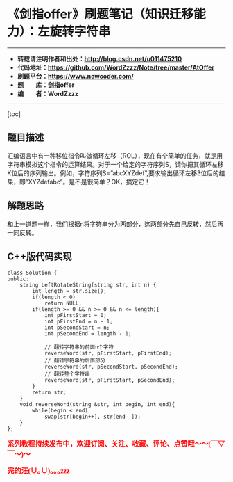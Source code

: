 # 《剑指offer》刷题笔记（知识迁移能力）：左旋转字符串

----------

- **转载请注明作者和出处：http://blog.csdn.net/u011475210**
- **代码地址：https://github.com/WordZzzz/Note/tree/master/AtOffer**
- **刷题平台：https://www.nowcoder.com/**
- **题&emsp;&emsp;库：剑指offer**
- **编&emsp;&emsp;者：WordZzzz**

----------

[toc]

## 题目描述

汇编语言中有一种移位指令叫做循环左移（ROL），现在有个简单的任务，就是用字符串模拟这个指令的运算结果。对于一个给定的字符序列S，请你把其循环左移K位后的序列输出。例如，字符序列S=”abcXYZdef”,要求输出循环左移3位后的结果，即“XYZdefabc”。是不是很简单？OK，搞定它！

## 解题思路

和上一道题一样，我们根据n将字符串分为两部分，这两部分先自己反转，然后再一同反转。

## C++版代码实现

```
class Solution {
public:
    string LeftRotateString(string str, int n) {
        int length = str.size();
        if(length < 0)
            return NULL;
        if(length >= 0 && n >= 0 && n <= length){
            int pFirstStart = 0;
            int pFirstEnd = n - 1;
            int pSecondStart = n;
            int pSecondEnd = length - 1;

            // 翻转字符串的前面n个字符
            reverseWord(str, pFirstStart, pFirstEnd);
            // 翻转字符串的后面部分
            reverseWord(str, pSecondStart, pSecondEnd);
            // 翻转整个字符串
            reverseWord(str, pFirstStart, pSecondEnd);
        }
        return str;
    }
    void reverseWord(string &str, int begin, int end){
        while(begin < end)
            swap(str[begin++], str[end--]);
    }
};
```

**<font color="red" size=3 face="仿宋">系列教程持续发布中，欢迎订阅、关注、收藏、评论、点赞哦～～(￣▽￣～)～</font>**

**<font color="red" size=3 face="仿宋">完的汪(∪｡∪)｡｡｡zzz</font>**